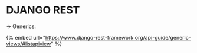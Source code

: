 # DJANGO REST

\-> Generics:

{% embed url="https://www.django-rest-framework.org/api-guide/generic-views/#listapiview" %}
